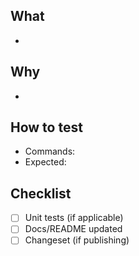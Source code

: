 ## What
- 

## Why
- 

## How to test
- Commands:
- Expected:

## Checklist
- [ ] Unit tests (if applicable)
- [ ] Docs/README updated
- [ ] Changeset (if publishing)